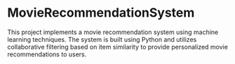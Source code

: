 # MovieRecommendationSystem
This project implements a movie recommendation system using machine learning techniques. The system is built using Python and utilizes collaborative filtering based on item similarity to provide personalized movie recommendations to users.
